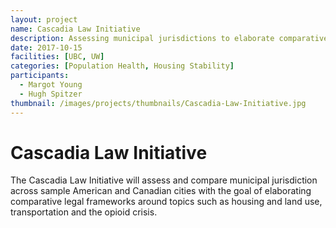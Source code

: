 ```yaml
---
layout: project
name: Cascadia Law Initiative
description: Assessing municipal jurisdictions to elaborate comparative legal frameworks around topics such as housing and land use, transportation and the opioid crisis
date: 2017-10-15
facilities: [UBC, UW]
categories: [Population Health, Housing Stability]
participants:
  - Margot Young
  - Hugh Spitzer
thumbnail: /images/projects/thumbnails/Cascadia-Law-Initiative.jpg
---
```


# Cascadia Law Initiative

The Cascadia Law Initiative will assess and compare municipal jurisdiction across sample American and Canadian cities with the goal of elaborating comparative legal frameworks around topics such as housing and land use, transportation and the opioid crisis.